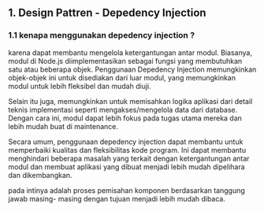## 1. Design Pattren - Depedency Injection

### 1.1 kenapa menggunakan depedency injection ?

karena dapat membantu mengelola ketergantungan antar modul. Biasanya, modul di Node.js diimplementasikan sebagai fungsi yang membutuhkan satu atau beberapa objek. Penggunaan Depedency Injection memungkinkan objek-objek ini untuk disediakan dari luar modul, yang memungkinkan modul untuk lebih fleksibel dan mudah diuji.

Selain itu juga, memungkinkan untuk memisahkan logika aplikasi dari detail teknis implementasi seperti mengakses/mengelola data dari database. Dengan cara ini, modul dapat lebih fokus pada tugas utama mereka dan lebih mudah buat di maintenance.

Secara umum, penggunaan depedency injection dapat membantu untuk memperbaiki kualitas dan fleksibilitas kode program. Ini dapat membantu menghindari beberapa masalah yang terkait dengan ketergantungan antar modul dan membuat aplikasi yang dibuat menjadi lebih mudah dipelihara dan dikembangkan.

pada intinya adalah proses pemisahan komponen berdasarkan tanggung jawab masing- masing dengan tujuan menjadi lebih mudah dibaca.